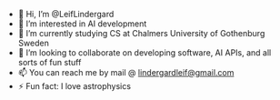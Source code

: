 - 👋 Hi, I’m @LeifLindergard
- 👀 I’m interested in AI development
- 🌱 I’m currently studying CS at Chalmers University of Gothenburg Sweden 
- 💞️ I’m looking to collaborate on developing software, AI APIs, and all sorts of fun stuff
- 📫 You can reach me by mail @ lindergardleif@gmail.com
- ⚡ Fun fact: I love astrophysics

<!---
LeifLindergard/LeifLindergard is a ✨ special ✨ repository because its `README.md` (this file) appears on your GitHub profile.
You can click the Preview link to take a look at your changes.
--->
